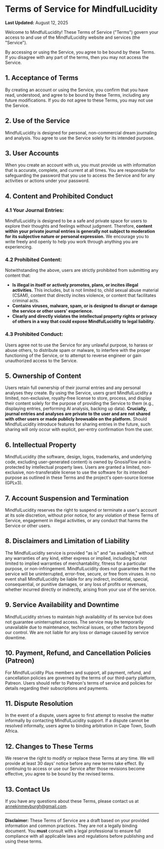# Terms of Service for MindfulLucidity

**Last Updated:** August 12, 2025

Welcome to MindfulLucidity! These Terms of Service ("Terms") govern your access to and use of the MindfulLucidity website and services (the "Service").

By accessing or using the Service, you agree to be bound by these Terms. If you disagree with any part of the terms, then you may not access the Service.

## 1. Acceptance of Terms

By creating an account or using the Service, you confirm that you have read, understood, and agree to be bound by these Terms, including any future modifications. If you do not agree to these Terms, you may not use the Service.

## 2. Use of the Service

MindfulLucidity is designed for personal, non-commercial dream journaling and analysis. You agree to use the Service solely for its intended purpose.

## 3. User Accounts

When you create an account with us, you must provide us with information that is accurate, complete, and current at all times. You are responsible for safeguarding the password that you use to access the Service and for any activities or actions under your password.

## 4. Content and Prohibited Conduct

### 4.1 Your Journal Entries:

MindfulLucidity is designed to be a safe and private space for users to explore their thoughts and feelings without judgment. Therefore, **content within your private journal entries is generally not subject to moderation for its subjective nature or personal expression.** We encourage you to write freely and openly to help you work through anything you are experiencing.

### 4.2 Prohibited Content:

Notwithstanding the above, users are strictly prohibited from submitting any content that:

*   **Is illegal in itself or actively promotes, plans, or incites illegal activities.** This includes, but is not limited to, child sexual abuse material (CSAM), content that directly incites violence, or content that facilitates criminal acts.
*   **Contains viruses, malware, spam, or is designed to disrupt or damage the service or other users' experience.**
*   **Clearly and directly violates the intellectual property rights or privacy of others in a way that could expose MindfulLucidity to legal liability.**

### 4.3 Prohibited Conduct:

Users agree not to use the Service for any unlawful purpose, to harass or abuse others, to distribute spam or malware, to interfere with the proper functioning of the Service, or to attempt to reverse engineer or gain unauthorized access to the Service.

## 5. Ownership of Content

Users retain full ownership of their journal entries and any personal analyses they create. By using the Service, users grant MindfulLucidity a limited, non-exclusive, royalty-free license to store, process, and display their content solely for the purpose of providing the Service to them (e.g., displaying entries, performing AI analysis, backing up data). **Crucially, journal entries and analyses are private to the user and are not shared with other users or made publicly browsable on the platform.** Should MindfulLucidity introduce features for sharing entries in the future, such sharing will only occur with explicit, per-entry confirmation from the user.

## 6. Intellectual Property

MindfulLucidity (the software, design, logos, trademarks, and underlying code, excluding user-generated content) is owned by GnosisFlow and is protected by intellectual property laws. Users are granted a limited, non-exclusive, non-transferable license to use the software for its intended purpose as outlined in these Terms and the project's open-source license (GPLv3).

## 7. Account Suspension and Termination

MindfulLucidity reserves the right to suspend or terminate a user's account at its sole discretion, without prior notice, for any violation of these Terms of Service, engagement in illegal activities, or any conduct that harms the Service or other users.

## 8. Disclaimers and Limitation of Liability

The MindfulLucidity service is provided "as is" and "as available," without any warranties of any kind, either express or implied, including but not limited to implied warranties of merchantability, fitness for a particular purpose, or non-infringement. MindfulLucidity does not guarantee that the service will be uninterrupted, error-free, secure, or free from viruses. In no event shall MindfulLucidity be liable for any indirect, incidental, special, consequential, or punitive damages, or any loss of profits or revenues, whether incurred directly or indirectly, arising from your use of the service.

## 9. Service Availability and Downtime

MindfulLucidity strives to maintain high availability of its service but does not guarantee uninterrupted access. The service may be temporarily unavailable due to maintenance, technical issues, or other factors beyond our control. We are not liable for any loss or damage caused by service downtime.

## 10. Payment, Refund, and Cancellation Policies (Patreon)

For MindfulLucidity Plus members and support, all payment, refund, and cancellation policies are governed by the terms of our third-party platform, Patreon. Users should refer to Patreon's terms of service and policies for details regarding their subscriptions and payments.

## 11. Dispute Resolution

In the event of a dispute, users agree to first attempt to resolve the matter informally by contacting MindfulLucidity support. If a dispute cannot be resolved informally, users agree to binding arbitration in Cape Town, South Africa.

## 12. Changes to These Terms

We reserve the right to modify or replace these Terms at any time. We will provide at least 30 days' notice before any new terms take effect. By continuing to access or use our Service after those revisions become effective, you agree to be bound by the revised terms.

## 13. Contact Us

If you have any questions about these Terms, please contact us at annekinmeyburgh@gmail.com.

---

**Disclaimer:** These Terms of Service are a draft based on your provided information and common practices. They are not a legally binding document. You **must** consult with a legal professional to ensure full compliance with all applicable laws and regulations before publishing and using these terms.